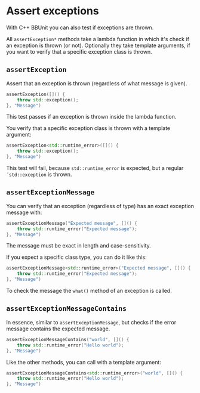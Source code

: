 # Assert exceptions

With C++ BBUnit you can also test if exceptions are thrown.

All ``assertException*`` methods take a lambda function in which it's check if
an exception is thrown (or not). Optionally they take template arguments,
if you want to verify that a specific exception class is thrown.

## ``assertException``
Assert that an exception is thrown (regardless of what message is given).

````c++
assertException([]() {
    throw std::exception();
}, "Message")
````

This test passes if an exception is thrown inside the lambda function.

You verify that a specific exception class is thrown with a template argument:

````c++
assertException<std::runtime_error>([]() {
    throw std::exception();
}, "Message")
````

This test will fail, because ``std::runtime_error`` is expected, but a regular `´std::exception` is thrown.

## ``assertExceptionMessage``
You can verify that an exception (regardless of type) has an exact exception message with:

````c++
assertExceptionMessage("Expected message", []() {
    throw std::runtime_error("Expected message");
}, "Message")
````

The message must be exact in length and case-sensitivity.

If you expect a specific class type, you can do it like this:

````c++
assertExceptionMessage<std::runtime_error>("Expected message", []() {
    throw std::runtime_error("Expected message");
}, "Message")
````

To check the message the ``what()`` method of an exception is called.

## ``assertExceptionMessageContains``

In essence, similar to ``assertExceptionMessage``, but checks if the error message 
contains the expected message.

````c++
assertExceptionMessageContains("world", []() {
    throw std::runtime_error("Hello world");
}, "Message")
````

Like the other methods, you can call with a template argument:

````c++
assertExceptionMessageContains<std::runtime_error>("world", []() {
    throw std::runtime_error("Hello world");
}, "Message")
````